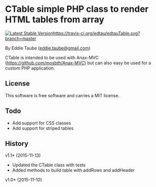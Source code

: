 CTable simple PHP class to render HTML tables from array
==================================

[![Latest Stable Version](https://poser.pugx.org/leaphly/cart-bundle/version.png)](https://packagist.org/packages/edtau/ctable)https://travis-ci.org/edtau/edtauTable.svg?branch=master
 
By Eddie Taube (eddie.taube@gmail.com)

CTable is intended to be used with Anax-MVC (https://github.com/mosbth/Anax-MVC) but can also easy be used for a custom 
PHP application. 


License
----------------------------------

This software is free software and carries a MIT license.



Todo
----------------------------------

* Add support for CSS classes 
* Add support for striped tables
 


History
----------------------------------
v1.1* (2015-11-13)
* Updated the CTable class with tests
* Added methods to build table with addRows and addHeader 

v1.0* (2015-11-10)
